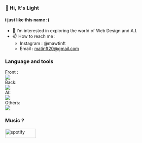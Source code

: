 ### 👋 Hi, It's Light
#### i just like this name :)
- 👀 I’m interested in exploring the world of Web Design and A.I.
- 📫 How to reach me :
   - Instagram : @mawtinft
   - Email : matinft20@gmail.com
### Language and tools
<div>
   Front : <br>
   <a href="https://skillicons.dev">
   <img src="https://skillicons.dev/icons?i=css,html,js,nextjs,sass,tailwind,jquery" />
   </a>
   <br>Back:<br>
   <a href="https://skillicons.dev">
   <img src="https://skillicons.dev/icons?i=php,flask,fastapi" />
   </a>
   <br>AI:<br>
   <a href="https://skillicons.dev">
   <img src="https://skillicons.dev/icons?i=python,pytorch,tensorflow" />
   </a>
   <br>Others:<br>
   <a href="https://skillicons.dev">
   <img src="https://skillicons.dev/icons?i=vscode,ubuntu,vim,postman,git,cpp" />
   </a>
</div>

### Music ?
[<img src="https://img.shields.io/badge/Spotify-1ED760?&style=for-the-badge&logo=spotify&logoColor=white" alt="spotify" width="100" height="30">](https://open.spotify.com/playlist/3rmAzugyov4VI2xGLZgVFA?si=MmND9uRsTdGEo9fea-tx6w)
<!---
matinft7/matinft7 is a ✨ special ✨ repository because its `README.md` (this file) appears on your GitHub profile.
You can click the Preview link to take a look at your changes.
--->
